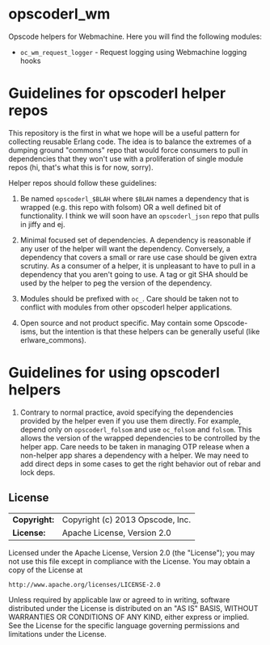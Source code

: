 # opscoderl_wm #

Opscode helpers for Webmachine. Here you will find the following modules:

  - `oc_wm_request_logger` - Request logging using Webmachine logging hooks

# Guidelines for opscoderl helper repos #

This repository is the first in what we hope will be a useful pattern
for collecting reusable Erlang code. The idea is to balance the
extremes of a dumping ground "commons" repo that would force consumers
to pull in dependencies that they won't use with a proliferation of
single module repos (hi, that's what this is for now, sorry).

Helper repos should follow these guidelines:

1. Be named `opscoderl_$BLAH` where `$BLAH` names a dependency that
   is wrapped (e.g. this repo with folsom) OR a well defined bit of
   functionality. I think we will soon have an `opscoderl_json` repo
   that pulls in jiffy and ej.

2. Minimal focused set of dependencies. A dependency is reasonable if
   any user of the helper will want the dependency. Conversely, a
   dependency that covers a small or rare use case should be given
   extra scrutiny. As a consumer of a helper, it is unpleasant to have
   to pull in a dependency that you aren't going to use. A tag or git
   SHA should be used by the helper to peg the version of the
   dependency.

3. Modules should be prefixed with `oc_`. Care should be taken not to
   conflict with modules from other opscoderl helper applications.

4. Open source and not product specific. May contain some
   Opscode-isms, but the intention is that these helpers can be
   generally useful (like erlware_commons).

# Guidelines for using opscoderl helpers #

1. Contrary to normal practice, avoid specifying the dependencies
   provided by the helper even if you use them directly. For example,
   depend only on `opscoderl_folsom` and use `oc_folsom` and
   `folsom`. This allows the version of the wrapped dependencies to be
   controlled by the helper app. Care needs to be taken in managing
   OTP release when a non-helper app shares a dependency with a
   helper. We may need to add direct deps in some cases to get the
   right behavior out of rebar and lock deps.


## License ##

|                      |                                          |
|:---------------------|:-----------------------------------------|
| **Copyright:**       | Copyright (c) 2013 Opscode, Inc.
| **License:**         | Apache License, Version 2.0

Licensed under the Apache License, Version 2.0 (the "License");
you may not use this file except in compliance with the License.
You may obtain a copy of the License at

    http://www.apache.org/licenses/LICENSE-2.0

Unless required by applicable law or agreed to in writing, software
distributed under the License is distributed on an "AS IS" BASIS,
WITHOUT WARRANTIES OR CONDITIONS OF ANY KIND, either express or implied.
See the License for the specific language governing permissions and
limitations under the License.


